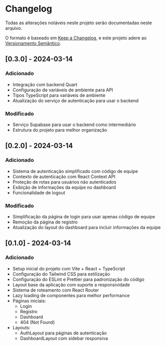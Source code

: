 # Changelog

Todas as alterações notáveis neste projeto serão documentadas neste arquivo.

O formato é baseado em [Keep a Changelog](https://keepachangelog.com/pt-BR/1.0.0/),
e este projeto adere ao [Versionamento Semântico](https://semver.org/lang/pt-BR/).

## [0.3.0] - 2024-03-14

### Adicionado
- Integração com backend Quart
- Configuração de variáveis de ambiente para API
- Tipos TypeScript para variáveis de ambiente
- Atualização do serviço de autenticação para usar o backend

### Modificado
- Serviço Supabase para usar o backend como intermediário
- Estrutura do projeto para melhor organização

## [0.2.0] - 2024-03-14

### Adicionado
- Sistema de autenticação simplificado com código de equipe
- Contexto de autenticação com React Context API
- Proteção de rotas para usuários não autenticados
- Exibição de informações da equipe no dashboard
- Funcionalidade de logout

### Modificado
- Simplificação da página de login para usar apenas código de equipe
- Remoção da página de registro
- Atualização do layout do dashboard para incluir informações da equipe

## [0.1.0] - 2024-03-14

### Adicionado
- Setup inicial do projeto com Vite + React + TypeScript
- Configuração do Tailwind CSS para estilização
- Configuração do ESLint e Prettier para padronização do código
- Layout base da aplicação com suporte a responsividade
- Sistema de roteamento com React Router
- Lazy loading de componentes para melhor performance
- Páginas iniciais:
  - Login
  - Registro
  - Dashboard
  - 404 (Not Found)
- Layouts:
  - AuthLayout para páginas de autenticação
  - DashboardLayout com sidebar responsiva 